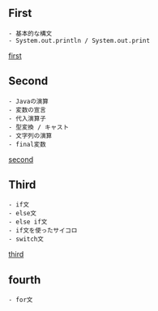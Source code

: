 ## First
    - 基本的な構文
    - System.out.println / System.out.print
[first](https://github.com/hibikon/java-specification/tree/main/src/first)
<br>

## Second

    - Javaの演算
    - 変数の宣言
    - 代入演算子
    - 型変換 / キャスト
    - 文字列の演算
    - final変数
[second](https://github.com/hibikon/java-specification/tree/main/src/second)
<br>

## Third

    - if文
    - else文
    - else if文
    - if文を使ったサイコロ
    - switch文
[third](https://github.com/hibikon/java-specification/tree/main/src/Third)
<br>

## fourth

    - for文
